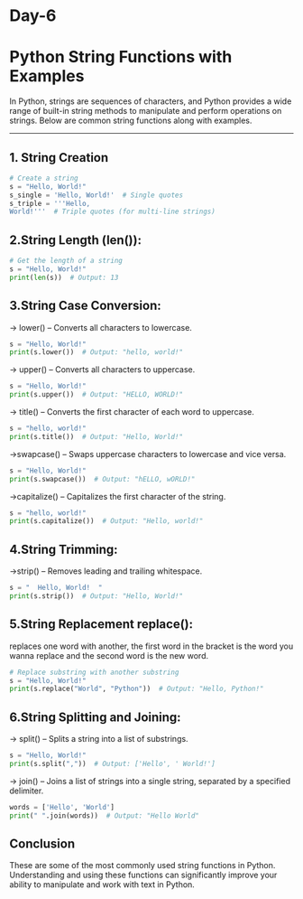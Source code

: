 # Day-6
# Python String Functions with Examples

In Python, strings are sequences of characters, and Python provides a wide range of built-in string methods to manipulate and perform operations on strings. Below are common string functions along with examples.

---

## 1. **String Creation**
```python
# Create a string
s = "Hello, World!"
s_single = 'Hello, World!'  # Single quotes
s_triple = '''Hello, 
World!'''  # Triple quotes (for multi-line strings)
```
## 2.String Length (len()):
```python
# Get the length of a string
s = "Hello, World!"
print(len(s))  # Output: 13
```
## 3.String Case Conversion:
-> lower() – Converts all characters to lowercase.
```python
s = "Hello, World!"
print(s.lower())  # Output: "hello, world!"
```
-> upper() – Converts all characters to uppercase.
```python
s = "Hello, World!"
print(s.upper())  # Output: "HELLO, WORLD!"
```
-> title() – Converts the first character of each word to uppercase.
```python
s = "hello, world!"
print(s.title())  # Output: "Hello, World!"
```
->swapcase() – Swaps uppercase characters to lowercase and vice versa.
```python
s = "Hello, World!"
print(s.swapcase())  # Output: "hELLO, wORLD!"
```
->capitalize() – Capitalizes the first character of the string.
```python
s = "hello, world!"
print(s.capitalize())  # Output: "Hello, world!"
```
## 4.String Trimming:
->strip() – Removes leading and trailing whitespace.
```python
s = "  Hello, World!  "
print(s.strip())  # Output: "Hello, World!"
```
## 5.String Replacement replace():
replaces one word with another, the first word in the bracket is the word you wanna replace and the second word is the new word.
```python
# Replace substring with another substring
s = "Hello, World!"
print(s.replace("World", "Python"))  # Output: "Hello, Python!"
```
## 6.String Splitting and Joining:
-> split() – Splits a string into a list of substrings.
```python
s = "Hello, World!"
print(s.split(","))  # Output: ['Hello', ' World!']
```
-> join() – Joins a list of strings into a single string, separated by a specified delimiter.
```python
words = ['Hello', 'World']
print(" ".join(words))  # Output: "Hello World"
```
## Conclusion
These are some of the most commonly used string functions in Python. Understanding and using these functions can significantly improve your ability to manipulate and work with text in Python.



